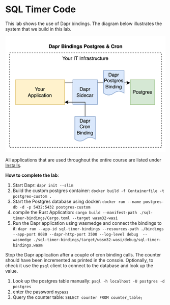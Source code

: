 # SQL Timer Code

This lab shows the use of Dapr bindings. The diagram below illustrates the system that we build in this lab.

![Architecture overview](./07-dapr-training.drawio.png)

All applications that are used throughout the entire course are listed under [Installs](https://github.com/lftraining/LFD233-code/?tab=readme-ov-file#installs).

**How to complete the lab**:
1. Start Dapr: `dapr init --slim`
2. Build the custom postgres container: `docker build -f Containerfile -t postgres-custom .`
3. Start the Postgres database using docker: `docker run --name postgres-db -d -p 5432:5432 postgres-custom`
4. compile the Rust Application: `cargo build --manifest-path ./sql-timer-bindings/Cargo.toml --target wasm32-wasi`
5. Run the Dapr application using wasmedge and connect the bindings to it: `dapr run --app-id sql-timer-bindings --resources-path ./bindings --app-port 8080 --dapr-http-port 3500 --log-level debug  -- wasmedge ./sql-timer-bindings/target/wasm32-wasi/debug/sql-timer-bindings.wasm`

Stop the Dapr application after a couple of cron binding calls. The counter should have been incremented as printed in the console. Optionally, to check it use the `psql` client to connect to the database and look up the value. 

1. Look up the postgres table manually: `psql -h localhost -U postgres -d postgres`
2. enter the password `mypass`
3. Query the counter table: `SELECT counter FROM counter_table;`
